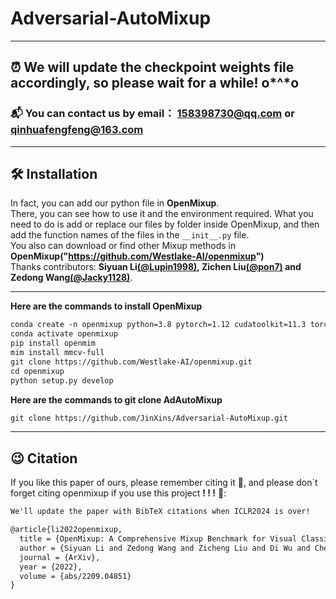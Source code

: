 # Adversarial-AutoMixup
___
## ⏰ We will update the checkpoint weights file accordingly, so please wait for a while! o*^*o
### 📬 You can contact us by email： 158398730@qq.com or qinhuafengfeng@163.com
___
## 🛠 Installation
In fact, you can add our python file in **OpenMixup**.  
There, you can see how to use it and the environment required. What you need to do is add or replace our files by folder inside OpenMixup, and then add the function names of the files in the `__init__.py` file.   
You also can download or find other Mixup methods in **OpenMixup("https://github.com/Westlake-AI/openmixup")**  
Thanks contributors: **Siyuan Li[(@Lupin1998)](https://github.com/Lupin1998), Zichen Liu[(@pon7)](https://github.com/pone7) and Zedong Wang[(@Jacky1128)](https://github.com/Jacky1128)**.  
___
**Here are the commands to install OpenMixup**
```markdown
conda create -n openmixup python=3.8 pytorch=1.12 cudatoolkit=11.3 torchvision -c pytorch -y
conda activate openmixup
pip install openmim
mim install mmcv-full
git clone https://github.com/Westlake-AI/openmixup.git
cd openmixup
python setup.py develop
```
**Here are the commands to git clone AdAutoMixup**
```markdown
git clone https://github.com/JinXins/Adversarial-AutoMixup.git
```
___
## 😉 Citation
If you like this paper of ours, please remember citing it 🥰, and please don`t forget citing openmixup if you use this project **! ! !** 🤗:  
```markdown
We'll update the paper with BibTeX citations when ICLR2024 is over!

@article{li2022openmixup,
  title = {OpenMixup: A Comprehensive Mixup Benchmark for Visual Classification},
  author = {Siyuan Li and Zedong Wang and Zicheng Liu and Di Wu and Cheng Tan and Stan Z. Li},
  journal = {ArXiv},
  year = {2022},
  volume = {abs/2209.04851}
}
```


